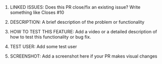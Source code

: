 1. LINKED ISSUES:
Does this PR close/fix an existing issue? Write something like Closes #10

2. DESCRIPTION:
A brief description of the problem or functionality

3. HOW TO TEST THIS FEATURE:
Add a video or a detailed description of how to test this functionality or bug fix.

4. TEST USER:
Add some test user


5. SCREENSHOT:
Add a screenshot here if your PR makes visual changes